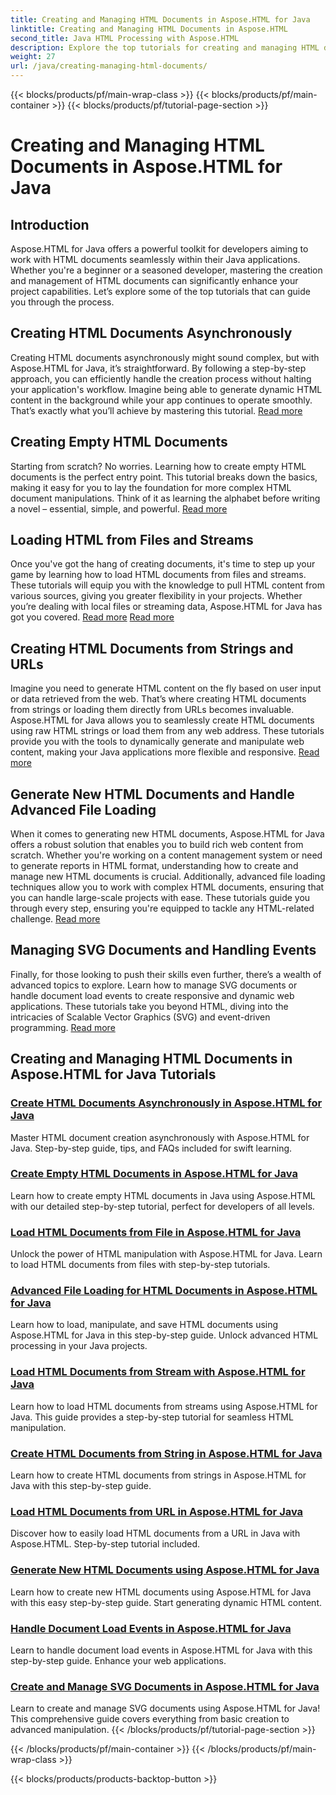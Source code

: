 ```yaml
---
title: Creating and Managing HTML Documents in Aspose.HTML for Java
linktitle: Creating and Managing HTML Documents in Aspose.HTML
second_title: Java HTML Processing with Aspose.HTML
description: Explore the top tutorials for creating and managing HTML documents using Aspose.HTML for Java. Perfect for Java developers seeking detailed, step-by-step guides.
weight: 27
url: /java/creating-managing-html-documents/
---
```


{{< blocks/products/pf/main-wrap-class >}}
{{< blocks/products/pf/main-container >}}
{{< blocks/products/pf/tutorial-page-section >}}

# Creating and Managing HTML Documents in Aspose.HTML for Java

## Introduction

Aspose.HTML for Java offers a powerful toolkit for developers aiming to work with HTML documents seamlessly within their Java applications. Whether you're a beginner or a seasoned developer, mastering the creation and management of HTML documents can significantly enhance your project capabilities. Let’s explore some of the top tutorials that can guide you through the process.

## Creating HTML Documents Asynchronously

Creating HTML documents asynchronously might sound complex, but with Aspose.HTML for Java, it’s straightforward. By following a step-by-step approach, you can efficiently handle the creation process without halting your application's workflow. Imagine being able to generate dynamic HTML content in the background while your app continues to operate smoothly. That’s exactly what you’ll achieve by mastering this tutorial. [Read more](./create-html-documents-async/)

## Creating Empty HTML Documents

Starting from scratch? No worries. Learning how to create empty HTML documents is the perfect entry point. This tutorial breaks down the basics, making it easy for you to lay the foundation for more complex HTML document manipulations. Think of it as learning the alphabet before writing a novel – essential, simple, and powerful. [Read more](./create-empty-html-documents/)

## Loading HTML from Files and Streams

Once you've got the hang of creating documents, it's time to step up your game by learning how to load HTML documents from files and streams. These tutorials will equip you with the knowledge to pull HTML content from various sources, giving you greater flexibility in your projects. Whether you’re dealing with local files or streaming data, Aspose.HTML for Java has got you covered. [Read more](./load-html-documents-from-file/) [Read more](./load-html-documents-from-stream/)

## Creating HTML Documents from Strings and URLs

Imagine you need to generate HTML content on the fly based on user input or data retrieved from the web. That’s where creating HTML documents from strings or loading them directly from URLs becomes invaluable. Aspose.HTML for Java allows you to seamlessly create HTML documents using raw HTML strings or load them from any web address. These tutorials provide you with the tools to dynamically generate and manipulate web content, making your Java applications more flexible and responsive. [Read more](./create-html-documents-from-string/)

## Generate New HTML Documents and Handle Advanced File Loading

When it comes to generating new HTML documents, Aspose.HTML for Java offers a robust solution that enables you to build rich web content from scratch. Whether you're working on a content management system or need to generate reports in HTML format, understanding how to create and manage new HTML documents is crucial. Additionally, advanced file loading techniques allow you to work with complex HTML documents, ensuring that you can handle large-scale projects with ease. These tutorials guide you through every step, ensuring you're equipped to tackle any HTML-related challenge. [Read more](./generate-new-html-documents/)

## Managing SVG Documents and Handling Events

Finally, for those looking to push their skills even further, there’s a wealth of advanced topics to explore. Learn how to manage SVG documents or handle document load events to create responsive and dynamic web applications. These tutorials take you beyond HTML, diving into the intricacies of Scalable Vector Graphics (SVG) and event-driven programming. [Read more](./create-manage-svg-documents/)

## Creating and Managing HTML Documents in Aspose.HTML for Java Tutorials
### [Create HTML Documents Asynchronously in Aspose.HTML for Java](./create-html-documents-async/)
Master HTML document creation asynchronously with Aspose.HTML for Java. Step-by-step guide, tips, and FAQs included for swift learning.
### [Create Empty HTML Documents in Aspose.HTML for Java](./create-empty-html-documents/)
Learn how to create empty HTML documents in Java using Aspose.HTML with our detailed step-by-step tutorial, perfect for developers of all levels.
### [Load HTML Documents from File in Aspose.HTML for Java](./load-html-documents-from-file/)
Unlock the power of HTML manipulation with Aspose.HTML for Java. Learn to load HTML documents from files with step-by-step tutorials.
### [Advanced File Loading for HTML Documents in Aspose.HTML for Java](./advanced-file-loading-html-documents/)
Learn how to load, manipulate, and save HTML documents using Aspose.HTML for Java in this step-by-step guide. Unlock advanced HTML processing in your Java projects.
### [Load HTML Documents from Stream with Aspose.HTML for Java](./load-html-documents-from-stream/)
Learn how to load HTML documents from streams using Aspose.HTML for Java. This guide provides a step-by-step tutorial for seamless HTML manipulation.
### [Create HTML Documents from String in Aspose.HTML for Java](./create-html-documents-from-string/)
Learn how to create HTML documents from strings in Aspose.HTML for Java with this step-by-step guide.
### [Load HTML Documents from URL in Aspose.HTML for Java](./load-html-documents-from-url/)
Discover how to easily load HTML documents from a URL in Java with Aspose.HTML. Step-by-step tutorial included.
### [Generate New HTML Documents using Aspose.HTML for Java](./generate-new-html-documents/)
Learn how to create new HTML documents using Aspose.HTML for Java with this easy step-by-step guide. Start generating dynamic HTML content.
### [Handle Document Load Events in Aspose.HTML for Java](./handle-document-load-events/)
Learn to handle document load events in Aspose.HTML for Java with this step-by-step guide. Enhance your web applications.
### [Create and Manage SVG Documents in Aspose.HTML for Java](./create-manage-svg-documents/)
Learn to create and manage SVG documents using Aspose.HTML for Java! This comprehensive guide covers everything from basic creation to advanced manipulation.
{{< /blocks/products/pf/tutorial-page-section >}}

{{< /blocks/products/pf/main-container >}}
{{< /blocks/products/pf/main-wrap-class >}}

{{< blocks/products/products-backtop-button >}}
